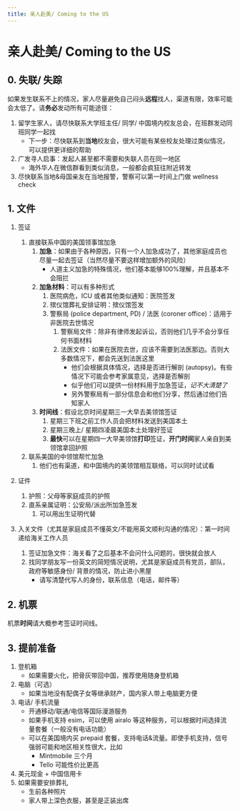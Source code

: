 ```yaml
---
title: 亲人赴美/ Coming to the US
---
```


# 亲人赴美/ Coming to the US


## 0. 失联/ 失踪

如果发生联系不上的情况，家人尽量避免自己闷头**远程**找人，渠道有限，效率可能会太低了。请**务必**发动所有可能途径：

1. 留学生家人，请尽快联系大学班主任/ 同学/ 中国境内校友总会，在班群发动同班同学一起找
   - 下一步：尽快联系到**当地**校友会，很大可能有某些校友处理过类似情况，可以提供更详细的帮助
1. 广发寻人启事：发起人甚至都不需要和失联人员在同一地区
   - 海外华人在微信群看到类似消息，一般都会疯狂往附近转发
1. 尽快联系当地&母国亲友在当地报警，警察可以第一时间上门做 wellness check


## 1. 文件

1. 签证
   1. 直接联系中国的美国领事馆加急
      1. **加急**：如果由于各种原因，只有一个人加急成功了，其他家庭成员也尽量一起去签证（当然尽量不要这样增加额外的风险）
         - 人道主义加急的特殊情况，他们基本能够100%理解，并且基本不会阻拦
      1. **加急材料**：可以有多种形式
         1. 医院病危，ICU 或者其他类似通知：医院签发
         1. 殡仪馆葬礼安排证明：殡仪馆签发
         1. 警察局 (police department, PD) / 法医 (coroner office)：适用于非医院去世情况
            1. 警察局文件：除非有律师发起诉讼，否则他们几乎不会分享任何书面材料
            1. 法医文件：如果在医院去世，应该不需要到法医那边。否则大多数情况下，都会先送到法医这里
               - 他们会根据具体情况，选择是否进行解剖 (autopsy)。有些情况下可能会参考家属意见，选择是否解剖
               - 似乎他们可以提供一份材料用于加急签证，*记不大清楚了*
               - 另外警察局有一部分信息会和他们分享，然后通过他们告知家人
      1. **时间线**：假设北京时间星期三一大早去美领馆签证
         1. 星期三下班之前工作人员会把材料发送到美国本土
         1. 星期三晚上/ 星期四凌晨美国本土处理好签证
         1. **最快**可以在星期四一大早美领馆**打印**签证，**开门时间**家人亲自到美领馆拿回护照
   1. 联系美国的中领馆帮忙加急
      1. 他们也有渠道，和中国境内的美领馆相互联络，可以同时试试看

1. 证件
   1. 护照：父母等家庭成员的护照
   1. 直系亲属证明：公安局/派出所加急签发
      1. 可以用出生证明代替

1. 入关文件（尤其是家庭成员不懂英文/不能用英文顺利沟通的情况）：第一时间递给海关工作人员
   1. 签证加急文件：海关看了之后基本不会问什么问题的，很快就会放人
   1. 找同学朋友写一份英文的简短情况说明，尤其是家庭成员有党员，部队，政府等敏感身份/ 背景的情况，防止进小黑屋
      - 请写清楚代写人的身份，联系信息（电话，邮件等）


## 2. 机票

机票**时间**请大概参考签证时间线。


## 3. 提前准备

1. 登机箱
   - 如果需要火化，把骨灰带回中国，推荐使用随身登机箱
1. 电脑（可选）
   - 如果当地没有配偶子女等继承财产，国内家人带上电脑更方便
1. 电话/ 手机流量
   - 开通移动/联通/电信等国际漫游服务
   - 如果手机支持 esim，可以使用 airalo 等这种服务，可以根据时间选择流量套餐（一般没有电话功能）
   - 可以在美国境内买 prepaid 套餐，支持电话&流量。即使手机支持，信号强弱可能和地区相关性很大，比如
     - Mintmobile 三个月
     - Tello 可能性价比更高
1. 美元现金 + 中国信用卡
1. 如果需要安排葬礼
   - 生前各种照片
   - 家人带上深色衣服，甚至是正装出席
